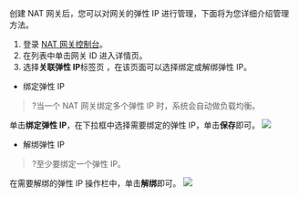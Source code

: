 创建 NAT 网关后，您可以对网关的弹性 IP 进行管理，下面将为您详细介绍管理方法。
1. 登录 [NAT 网关控制台](https://console.cloud.tencent.com/vpc/nat?fromNav)。
2. 在列表中单击网关 ID 进入详情页。
3. 选择**关联弹性 IP**标签页 ，在该页面可以选择绑定或解绑弹性 IP。
 - 绑定弹性 IP
>?当一个 NAT 网关绑定多个弹性 IP 时，系统会自动做负载均衡。
>
 单击**绑定弹性 IP**，在下拉框中选择需要绑定的弹性 IP，单击**保存**即可。
 ![](https://qcloudimg.tencent-cloud.cn/raw/5808581a5cd1ab1c65fd7a1aa1509580.png)
 - 解绑弹性 IP
>?至少要绑定一个弹性 IP。
>
 在需要解绑的弹性 IP 操作栏中，单击**解绑**即可。
![](https://qcloudimg.tencent-cloud.cn/raw/b779f7f74cd61224994d0237903cafdf.png)

